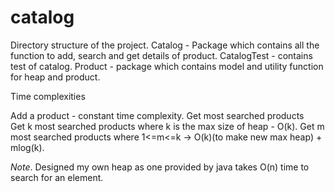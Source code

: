 # catalog

Directory structure of the project. 
Catalog - Package which contains all the function to add, search and get details of product. 
CatalogTest - contains test of catalog. 
Product - package which contains model and utility function for heap and product. 
  
  
Time complexities  

Add a product - constant time complexity. 
Get most searched products   
    Get k most searched products where k is the max size of heap - O(k). 
    Get m most searched products where 1<=m<=k -> O(k)(to make new max heap) + mlog(k). 

*Note*. 
Designed my own heap as one provided by java takes O(n) time to search for an element. 
